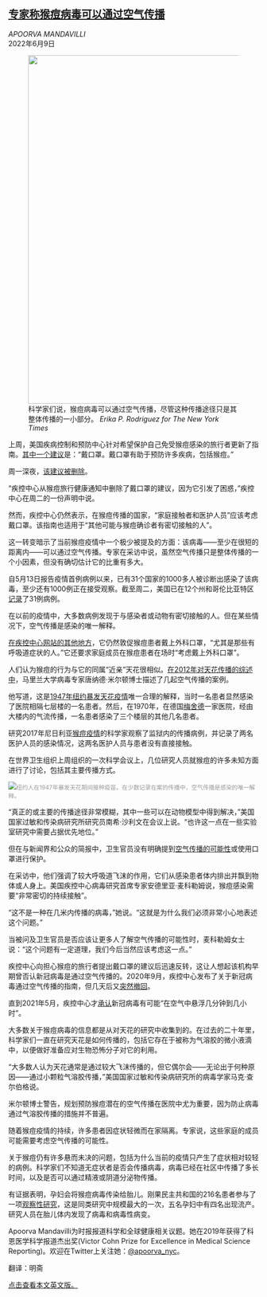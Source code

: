 <!--1654751221000-->
[专家称猴痘病毒可以通过空气传播](https://cn.nytimes.com/health/20220609/monkeypox-masks-cdc/)
------

<address>APOORVA MANDAVILLI</address><time pudate="2022-06-09 12:34:20" datetime="2022-06-09 12:34:20">2022年6月9日</time><figure><img src="https://images.weserv.nl/?url=static01.nyt.com/images/2022/06/07/science/07monkeypox1/merlin_175687293_6ae85c85-60ee-48d2-929b-85d99d3785e1-master1050.jpg" width="1050" height="700"><figcaption>科学家们说，猴痘病毒可以通过空气传播，尽管这种传播途径只是其整体传播的一小部分。 <cite>Erika P. Rodriguez for The New York Times</cite></figcaption></figure><section><p>上周，美国疾病控制和预防中心针对希望保护自己免受猴痘感染的旅行者更新了指南。<a rel="noopener noreferrer" target="_blank" href="https://web.archive.org/web/20220606212334/https://wwwnc.cdc.gov/travel/notices/alert/monkeypox" title="Link: https://web.archive.org/web/20220606212334/https://wwwnc.cdc.gov/travel/notices/alert/monkeypox">其中一个建议</a>是：“戴口罩。戴口罩有助于预防许多疾病，包括猴痘。”</p><p>周一深夜，<a rel="noopener noreferrer" target="_blank" href="https://wwwnc.cdc.gov/travel/notices/alert/monkeypox" title="Link: https://wwwnc.cdc.gov/travel/notices/alert/monkeypox">该建议被删除</a>。</p><p>“疾控中心从猴痘旅行健康通知中删除了戴口罩的建议，因为它引发了困惑，”疾控中心在周二的一份声明中说。</p><p>然而，疾控中心仍然表示，在猴痘传播的国家，“家庭接触者和医护人员”应该考虑戴口罩。该指南也适用于“其他可能与猴痘确诊者有密切接触的人”。</p><p>这一转变暗示了当前猴痘疫情中一个极少被提及的方面：该病毒——至少在很短的距离内——可以通过空气传播。专家在采访中说，虽然空气传播只是整体传播的一个小因素，但没有确切估计它的比重有多大。</p><p>自5月13日报告疫情首例病例以来，已有31个国家的1000多人被诊断出感染了该病毒，至少还有1000例正在接受观察。截至周二，美国已在12个州和哥伦比亚特区<a rel="noopener noreferrer" target="_blank" href="https://www.cdc.gov/poxvirus/monkeypox/response/2022/index.html">记录</a>了31例病例。</p><p>在以前的疫情中，大多数病例发现于与感染者或动物有密切接触的人。但在某些情况下，空气传播是感染的唯一解释。</p><p><a rel="noopener noreferrer" target="_blank" href="https://www.cdc.gov/poxvirus/monkeypox/clinicians/infection-control-home.html" title="Link: https://www.cdc.gov/poxvirus/monkeypox/clinicians/infection-control-home.html">在疾控中心网站的其他地方</a>，它仍然敦促猴痘患者戴上外科口罩，“尤其是那些有呼吸道症状的人。”它还要求家庭成员在猴痘患者在场时“考虑戴上外科口罩”。</p><p>人们认为猴痘的行为与它的同属“近亲”天花很相似。<a rel="noopener noreferrer" target="_blank" href="https://www.frontiersin.org/articles/10.3389/fcimb.2012.00150/full" title="Link: https://www.frontiersin.org/articles/10.3389/fcimb.2012.00150/full">在2012年对天花传播的综述中</a>，马里兰大学病毒专家唐纳德·米尔顿博士描述了几起空气传播的案例。</p><p>他写道，这是<a rel="noopener noreferrer" target="_blank" href="https://www.ncbi.nlm.nih.gov/pmc/articles/PMC1624122/" title="Link: https://www.ncbi.nlm.nih.gov/pmc/articles/PMC1624122/">1947年纽约暴发天花疫情</a>唯一合理的解释，当时一名患者显然感染了医院相隔七层楼的一名患者。然后，在1970年，在德国<a rel="noopener noreferrer" target="_blank" href="https://www.ncbi.nlm.nih.gov/pmc/articles/PMC2427800/pdf/bullwho00209-0028.pdf">梅舍德</a>一家医院，经由大楼内的气流传播，一名患者感染了三个楼层的其他几名患者。</p><p>研究2017年尼日利亚<a rel="noopener noreferrer" target="_blank" href="https://www.thelancet.com/journals/laninf/article/PIIS1473-3099(19)30294-4/fulltext">猴痘疫情</a>的科学家观察了监狱内的传播病例，并记录了两名医护人员的感染情况，这两名医护人员与患者没有直接接触。</p><p>在世界卫生组织上周组织的一次科学会议上，几位研究人员就猴痘的许多未知方面进行了讨论，包括其主要传播方式。</p><p><img src="https://images.weserv.nl/?url=static01.nyt.com/images/2022/06/07/science/07monkeypox2/07monkeypox2-master1050.jpg"><small style="color: #999;">纽约人在1947年暴发天花期间接种疫苗。在少数记录在案的传播中，空气传播是感染的唯一解释。</small></p><p>“真正的或主要的传播途径非常模糊，其中一些可以在动物模型中得到解决，”美国国家过敏和传染病研究所研究员南希·沙利文在会议上说。“也许这一点在一些实验室研究中需要占据优先地位。”</p><p>但在与新闻界和公众的简报中，卫生官员没有明确提到<a rel="noopener noreferrer" target="_blank" href="https://www.ncbi.nlm.nih.gov/pmc/articles/PMC3556235/">空气传播的可能性</a>或使用口罩进行保护。</p><p>在采访中，他们强调了较大呼吸道飞沫的作用，它们从感染患者体内排出并飘到物体或人身上。美国疾控中心病毒研究首席专家安德里亚·麦科勒姆说，猴痘感染需要“非常密切的持续接触”。</p><p>“这不是一种在几米内传播的病毒，”她说。“这就是为什么我们必须非常小心地表述这个问题。”</p><p>当被问及卫生官员是否应该让更多人了解空气传播的可能性时，麦科勒姆女士说：“这个问题有一定道理，我们今后当然应该考虑这一点。”</p><p>疾控中心向担心猴痘的旅行者提出戴口罩的建议后迅速反转，这让人想起该机构早期曾否认新冠病毒是通过空气传播的。2020年9月，疾控中心发布了关于新冠病毒通过空气传播的指南，但几天后又<a href="https://www.nytimes.com/2020/09/21/health/coronavirus-cdc-aerosols.html">突然撤回</a>。</p><p>直到2021年5月，疾控中心才<a rel="noopener noreferrer" target="_blank" href="https://www.cdc.gov/coronavirus/2019-ncov/science/science-briefs/sars-cov-2-transmission.html" title="Link: https://www.cdc.gov/coronavirus/2019-ncov/science/science-briefs/sars-cov-2-transmission.html">承认</a>新冠病毒有可能“在空气中悬浮几分钟到几小时”。</p><p>大多数关于猴痘病毒的信息都是从对天花的研究中收集到的。在过去的二十年里，科学家们一直在研究天花是如何传播的，包括它存在于被称为气溶胶的微小液滴中，以便做好准备应对生物恐怖分子对它的利用。</p><p>“大多数人认为天花通常是通过较大飞沫传播的，但它偶尔会——无论出于何种原因——通过小颗粒气溶胶传播，”美国国家过敏和传染病研究所的病毒学家马克·查尔伯格说。</p><p>米尔顿博士警告，规划预防猴痘潜在的空气传播在医院中尤为重要，因为防止病毒通过气溶胶传播的措施并不普遍。</p><p>随着猴痘疫情的持续，许多患者因症状轻微而在家隔离。专家说，这些家庭的成员可能需要考虑空气传播的可能性。</p><p>关于猴痘仍有许多悬而未决的问题，包括为什么当前的疫情只产生了症状相对较轻的病例。科学家们不知道无症状者是否会传播病毒，病毒已经在社区中传播了多长时间，以及是否可以通过精液或阴道分泌物传播。</p><p>有证据表明，孕妇会将猴痘病毒传染给胎儿。刚果民主共和国的216名患者参与了一项<a rel="noopener noreferrer" target="_blank" href="https://www.medrxiv.org/content/10.1101/2022.05.26.22273379v1.full-text">观察性研究</a>，这是同类研究中规模最大的一次，五名孕妇中有四名出现流产。研究人员在胎儿体内发现了病毒和病毒性病变。</p></section><footer><p>Apoorva Mandavilli为时报报道科学和全球健康相关议题。她在2019年获得了科恩医学科学报道杰出奖(Victor Cohn Prize for Excellence in Medical Science Reporting)。欢迎在Twitter上关注她：<a rel="nofollow" target="_blank" href="https://twitter.com/apoorva_nyc">@apoorva_nyc</a>。</p><p>翻译：明斋</p><p><a rel="nofollow" target="_blank" href="https://www.nytimes.com/2022/06/07/health/monkeypox-masks-cdc.html">点击查看本文英文版。</a></p></footer>
